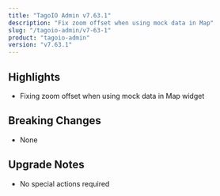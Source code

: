 ```yaml
---
title: "TagoIO Admin v7.63.1"
description: "Fix zoom offset when using mock data in Map"
slug: "/tagoio-admin/v7-63-1"
product: "tagoio-admin"
version: "v7.63.1"
---
```


## Highlights

- Fixing zoom offset when using mock data in Map widget

## Breaking Changes

- None

## Upgrade Notes

- No special actions required
